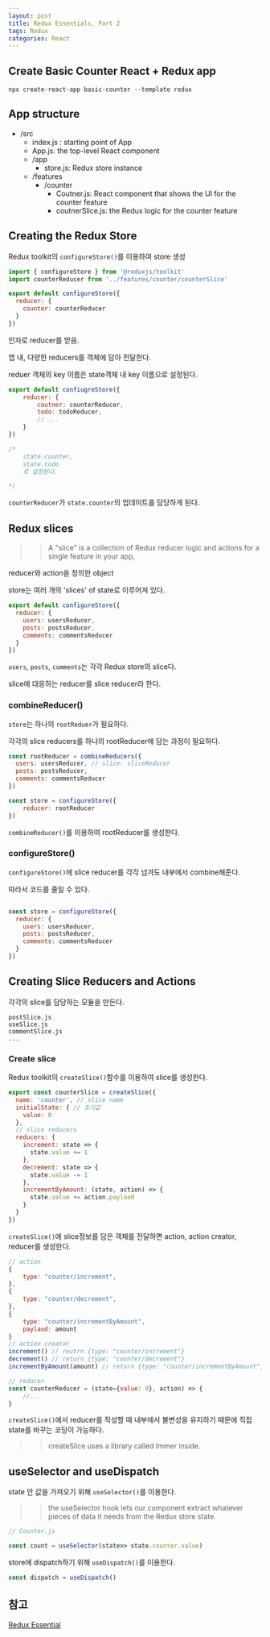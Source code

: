 ```yaml
---
layout: post 
title: Redux Essentials, Part 2
tags: Redux
categories: React
---
```


## Create Basic Counter React + Redux app

```shell
npx create-react-app basic-counter --template redux
```

## App structure

- /src
  - index.js : starting point of App
  - App.js: the top-level React component
  - /app
    - store.js: Redux store instance
  - /features
    - /counter
      - Coutner.js: React component that shows the UI for the counter feature
      - coutnerSlice.js: the Redux logic for the counter feature

## Creating the Redux Store

Redux toolkit의 `configureStore()`를 이용하여 store 생성

```jsx
import { configureStore } from '@reduxjs/toolkit'
import counterReducer from '../features/counter/counterSlice'

export default configureStore({
  reducer: {
    counter: counterReducer
  }
})
```

인자로 reducer를 받음.

앱 내, 다양한 reducers를 객체에 담아 전달한다.

reduer 객체의 key 이름은 state객체 내 key 이름으로 설정된다.

```jsx
export default confiugreStore({
    reducer: {
        coutner: counterReducer, 
        todo: todoReducer,
        // ...
    }
})

/*
    state.counter,
    state.todo 
    로 설정된다.

*/
```

`counterReducer`가 `state.counter`의 업데이트를 담당하게 된다.

## Redux slices

>> A "slice" is a collection of Redux reducer logic and actions for a single feature in your app,

reducer와 action을 정의한 object

store는 여러 개의 'slices' of state로 이루어져 있다.

```jsx
export default configureStore({
  reducer: {
    users: usersReducer,
    posts: postsReducer,
    comments: commentsReducer
  }
})
```

`users`, `posts`, `comments`는 각각 Redux store의 slice다.

slice에 대응하는 reducer를 slice reducer라 한다.

### combineReducer()

`store`는 하나의 `rootReduer`가 필요하다.

각각의 slice reducers를 하나의 rootReducer에 담는 과정이 필요하다.

```jsx
const rootReducer = combineReducers({
  users: usersReducer, // slice: sliceReducer
  posts: postsReducer,
  comments: commentsReducer
})

const store = configureStore({
    reducer: rootReducer
})
```

`combineReducer()`를 이용하여 rootReducer를 생성한다.

### configureStore()

`configureStore()`에 slice reducer를 각각 넘겨도 내부에서 combine해준다.

따라서 코드를 줄일 수 있다.

```jsx

const store = configureStore({
  reducer: {
    users: usersReducer,
    posts: postsReducer,
    comments: commentsReducer
  }
})

```

## Creating Slice Reducers and Actions

각각의 slice를 담당하는 모듈을 만든다.

```shell
postSlice.js
useSlice.js
commentSlice.js
...
```

### Create slice

Redux toolkit의 `createSlice()`함수를 이용하여 slice를 생성한다.

```jsx
export const counterSlice = createSlice({
  name: 'counter', // slice name
  initialState: { // 초기값
    value: 0
  },
  // slice reducers
  reducers: {
    increment: state => {
      state.value += 1
    },
    decrement: state => {
      state.value -= 1
    },
    incrementByAmount: (state, action) => {
      state.value += action.payload
    }
  }
})
```

`createSlice()`에 slice정보를 담은 객체를 전달하면 action, action creator, reducer를 생성한다.

```jsx
// action
{
    type: "counter/increment",
},
{
    type: "counter/decrement",
},
{
    type: "counter/incrementByAmount",
    paylaod: amount
}
// action creator
increment() // reutrn {type: "counter/increment"}
decrement() // return {type: "counter/decrement"}
incrementByAmount(amount) // return {type: "counter/incrementByAmount", paylaod: amount}

// reducer
const counterReducer = (state={value: 0}, action) => {
    //...
}
```

`createSlice()`에서 reducer를 작성할 때 내부에서 불변성을 유지하기 때문에 직접 state를 바꾸는 코딩이 가능하다.

>> createSlice uses a library called Immer inside.

## useSelector and useDispatch

state 안 값을 가져오기 위해 `useSelector()`를 이용한다.

>> the useSelector hook lets our component extract whatever pieces of data it needs from the Redux store state.

```jsx
// Counter.js

const count = useSelector(state=> state.counter.value)
```

store에 dispatch하기 위해 `useDispatch()`를 이용한다.

```jsx
const dispatch = useDispatch()
```

## 참고

[Redux Essential](https://ko.redux.js.org/tutorials/essentials/part-2-app-structure)
